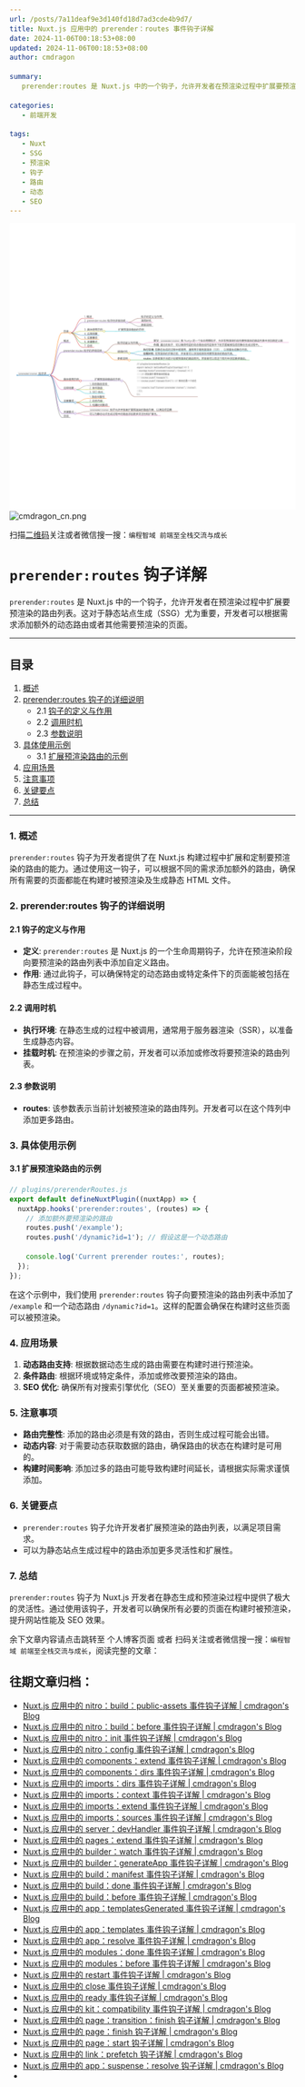 ```yaml
---
url: /posts/7a11deaf9e3d140fd18d7ad3cde4b9d7/
title: Nuxt.js 应用中的 prerender：routes 事件钩子详解
date: 2024-11-06T00:18:53+08:00
updated: 2024-11-06T00:18:53+08:00
author: cmdragon

summary:
   prerender:routes 是 Nuxt.js 中的一个钩子，允许开发者在预渲染过程中扩展要预渲染的路由列表。这对于静态站点生成（SSG）尤为重要，开发者可以根据需求添加额外的动态路由或者其他需要预渲染的页面。

categories:
   - 前端开发

tags:
   - Nuxt
   - SSG
   - 预渲染
   - 钩子
   - 路由
   - 动态
   - SEO
---
```


<img src="/images/2024_11_06 15_08_04.png" title="2024_11_06 15_08_04.png" alt="2024_11_06 15_08_04.png"/>

<img src="https://api2.cmdragon.cn/upload/cmder/20250304_012821924.jpg" title="cmdragon_cn.png" alt="cmdragon_cn.png"/>


扫描[二维码](https://api2.cmdragon.cn/upload/cmder/20250304_012821924.jpg)关注或者微信搜一搜：`编程智域 前端至全栈交流与成长`

# `prerender:routes` 钩子详解

`prerender:routes` 是 Nuxt.js 中的一个钩子，允许开发者在预渲染过程中扩展要预渲染的路由列表。这对于静态站点生成（SSG）尤为重要，开发者可以根据需求添加额外的动态路由或者其他需要预渲染的页面。

---

## 目录

1. [概述](#1-概述)
2. [prerender:routes 钩子的详细说明](#2-prerenderroutes-钩子的详细说明)
   - 2.1 [钩子的定义与作用](#21-钩子的定义与作用)
   - 2.2 [调用时机](#22-调用时机)
   - 2.3 [参数说明](#23-参数说明)
3. [具体使用示例](#3-具体使用示例)
   - 3.1 [扩展预渲染路由的示例](#31-扩展预渲染路由的示例)
4. [应用场景](#4-应用场景)
5. [注意事项](#5-注意事项)
6. [关键要点](#6-关键要点)
7. [总结](#7-总结)

---

### 1. 概述

`prerender:routes` 钩子为开发者提供了在 Nuxt.js 构建过程中扩展和定制要预渲染的路由的能力。通过使用这一钩子，可以根据不同的需求添加额外的路由，确保所有需要的页面都能在构建时被预渲染及生成静态 HTML 文件。

### 2. prerender:routes 钩子的详细说明

#### 2.1 钩子的定义与作用

- **定义**: `prerender:routes` 是 Nuxt.js 的一个生命周期钩子，允许在预渲染阶段向要预渲染的路由列表中添加自定义路由。
- **作用**: 通过此钩子，可以确保特定的动态路由或特定条件下的页面能被包括在静态生成过程中。

#### 2.2 调用时机

- **执行环境**: 在静态生成的过程中被调用，通常用于服务器渲染（SSR），以准备生成静态内容。
- **挂载时机**: 在预渲染的步骤之前，开发者可以添加或修改将要预渲染的路由列表。

#### 2.3 参数说明

- **routes**: 该参数表示当前计划被预渲染的路由阵列。开发者可以在这个阵列中添加更多路由。

### 3. 具体使用示例

#### 3.1 扩展预渲染路由的示例

```javascript
// plugins/prerenderRoutes.js
export default defineNuxtPlugin((nuxtApp) => {
  nuxtApp.hooks('prerender:routes', (routes) => {
    // 添加额外要预渲染的路由
    routes.push('/example');
    routes.push('/dynamic?id=1'); // 假设这是一个动态路由

    console.log('Current prerender routes:', routes);
  });
});
```

在这个示例中，我们使用 `prerender:routes` 钩子向要预渲染的路由列表中添加了 `/example` 和一个动态路由 `/dynamic?id=1`。这样的配置会确保在构建时这些页面可以被预渲染。

### 4. 应用场景

1. **动态路由支持**: 根据数据动态生成的路由需要在构建时进行预渲染。
2. **条件路由**: 根据环境或特定条件，添加或修改要预渲染的路由。
3. **SEO 优化**: 确保所有对搜索引擎优化（SEO）至关重要的页面都被预渲染。

### 5. 注意事项

- **路由完整性**: 添加的路由必须是有效的路由，否则生成过程可能会出错。
- **动态内容**: 对于需要动态获取数据的路由，确保路由的状态在构建时是可用的。
- **构建时间影响**: 添加过多的路由可能导致构建时间延长，请根据实际需求谨慎添加。

### 6. 关键要点

- `prerender:routes` 钩子允许开发者扩展预渲染的路由列表，以满足项目需求。
- 可以为静态站点生成过程中的路由添加更多灵活性和扩展性。

### 7. 总结

`prerender:routes` 钩子为 Nuxt.js 开发者在静态生成和预渲染过程中提供了极大的灵活性。通过使用该钩子，开发者可以确保所有必要的页面在构建时被预渲染，提升网站性能及 SEO 效果。

余下文章内容请点击跳转至 个人博客页面 或者 扫码关注或者微信搜一搜：`编程智域 前端至全栈交流与成长`，阅读完整的文章：

## 往期文章归档：

- [Nuxt.js 应用中的 nitro：build：public-assets 事件钩子详解 | cmdragon's Blog](https://blog.cmdragon.cn/posts/271508b42bc005f41e4fa31830a84e83/)
- [Nuxt.js 应用中的 nitro：build：before 事件钩子详解 | cmdragon's Blog](https://blog.cmdragon.cn/posts/a2820600faa85b49967d91cb7617c284/)
- [Nuxt.js 应用中的 nitro：init 事件钩子详解 | cmdragon's Blog](https://blog.cmdragon.cn/posts/a8d7636d5643bafcee2bcc1767dcfa3b/)
- [Nuxt.js 应用中的 nitro：config 事件钩子详解 | cmdragon's Blog](https://blog.cmdragon.cn/posts/927aa434dc4886c8c357c9000e072b19/)
- [Nuxt.js 应用中的 components：extend 事件钩子详解 | cmdragon's Blog](https://blog.cmdragon.cn/posts/1189b069abd2cfe9869abbbb4f7f340b/)
- [Nuxt.js 应用中的 components：dirs 事件钩子详解 | cmdragon's Blog](https://blog.cmdragon.cn/posts/06467028093d81da701fced5b84150cb/)
- [Nuxt.js 应用中的 imports：dirs 事件钩子详解 | cmdragon's Blog](https://blog.cmdragon.cn/posts/d59459d9a47584d99ecdca9732024835/)
- [Nuxt.js 应用中的 imports：context 事件钩子详解 | cmdragon's Blog](https://blog.cmdragon.cn/posts/e94c7e1071e2541e95713c53eafd79ef/)
- [Nuxt.js 应用中的 imports：extend 事件钩子详解 | cmdragon's Blog](https://blog.cmdragon.cn/posts/1d6dcd3025621c288fddb7d17465133c/)
- [Nuxt.js 应用中的 imports：sources 事件钩子详解 | cmdragon's Blog](https://blog.cmdragon.cn/posts/cf392e5071f22b4179114cece7e0e8b1/)
- [Nuxt.js 应用中的 server：devHandler 事件钩子详解 | cmdragon's Blog](https://blog.cmdragon.cn/posts/e3271aac91ec30fc15176811b001ed48/)
- [Nuxt.js 应用中的 pages：extend 事件钩子详解 | cmdragon's Blog](https://blog.cmdragon.cn/posts/22eb7478a08b6f78043cd5fae24c7ad4/)
- [Nuxt.js 应用中的 builder：watch 事件钩子详解 | cmdragon's Blog](https://blog.cmdragon.cn/posts/4cfe5f35f1a903646731a6c05a54d1dc/)
- [Nuxt.js 应用中的 builder：generateApp 事件钩子详解 | cmdragon's Blog](https://blog.cmdragon.cn/posts/1191139984bd4df519af6d16a616949e/)
- [Nuxt.js 应用中的 build：manifest 事件钩子详解 | cmdragon's Blog](https://blog.cmdragon.cn/posts/d69fdaae50601566d6f15c4e837c7cf3/)
- [Nuxt.js 应用中的 build：done 事件钩子详解 | cmdragon's Blog](https://blog.cmdragon.cn/posts/7b79085749b7f156ed36cf16fca42310/)
- [Nuxt.js 应用中的 build：before 事件钩子详解 | cmdragon's Blog](https://blog.cmdragon.cn/posts/81e5857d6d3ff5e375f0f6734e25daac/)
- [Nuxt.js 应用中的 app：templatesGenerated 事件钩子详解 | cmdragon's Blog](https://blog.cmdragon.cn/posts/3c565b88d4290c513e7c55ef934ec509/)
- [Nuxt.js 应用中的 app：templates 事件钩子详解 | cmdragon's Blog](https://blog.cmdragon.cn/posts/628fd1621bd298e33c2182dc18d36ea8/)
- [Nuxt.js 应用中的 app：resolve 事件钩子详解 | cmdragon's Blog](https://blog.cmdragon.cn/posts/dd9f1dcc573a828d78d2dc657b7d5c56/)
- [Nuxt.js 应用中的 modules：done 事件钩子详解 | cmdragon's Blog](https://blog.cmdragon.cn/posts/6427994cfc82edf8e740eb2b3edcead4/)
- [Nuxt.js 应用中的 modules：before 事件钩子详解 | cmdragon's Blog](https://blog.cmdragon.cn/posts/62721fbcf90812e7cb4f8192dad8c51b/)
- [Nuxt.js 应用中的 restart 事件钩子详解 | cmdragon's Blog](https://blog.cmdragon.cn/posts/b9f8b670ae04035bbe73a4e4e0ef26f1/)
- [Nuxt.js 应用中的 close 事件钩子详解 | cmdragon's Blog](https://blog.cmdragon.cn/posts/e16f122a2b0ff1157b75ce6cc609f9f1/)
- [Nuxt.js 应用中的 ready 事件钩子详解 | cmdragon's Blog](https://blog.cmdragon.cn/posts/bf27341c381e447f9e64e2d4e9b36db4/)
- [Nuxt.js 应用中的 kit：compatibility 事件钩子详解 | cmdragon's Blog](https://blog.cmdragon.cn/posts/5892994c55ef47a9af4acfc446d8e923/)
- [Nuxt.js 应用中的 page：transition：finish 钩子详解 | cmdragon's Blog](https://blog.cmdragon.cn/posts/b19fb081d695b4867066656e73740093/)
- [Nuxt.js 应用中的 page：finish 钩子详解 | cmdragon's Blog](https://blog.cmdragon.cn/posts/d86a35cfb808722da2a6383da93c4a16/)
- [Nuxt.js 应用中的 page：start 钩子详解 | cmdragon's Blog](https://blog.cmdragon.cn/posts/818748d467c0a22bfb87002939acb642/)
- [Nuxt.js 应用中的 link：prefetch 钩子详解 | cmdragon's Blog](https://blog.cmdragon.cn/posts/c9630bf715f84414f544802edae0e77a/)
- [Nuxt.js 应用中的 app：suspense：resolve 钩子详解 | cmdragon's Blog](https://blog.cmdragon.cn/posts/54de24a29ea32b400bc29f8b0b6a46b1/)
-


